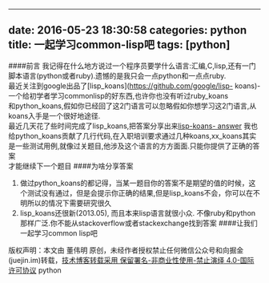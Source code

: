 
---
date: 2016-05-23 18:30:58
categories: python
title: 一起学习common-lisp吧
tags: [python]
---
####前言
我记得在什么地方说过一个程序员要学什么语言:汇编,C,lisp,还有一门脚本语言(python或者ruby).遗憾的是我只会一点python和一点点ruby.  
最近关注到google出品了[lisp_koans](https://github.com/google/lisp-
koans)-一个给初学者学习commonlisp的好东西,也许你也没有听过ruby_koans  
和python_koans,假如你已经回了这2门语言可以忽略假如你想学习这2门语言,从koans入手是一个很好地途径.  
最近几天花了些时间完成了lisp_koans,把答案分享出来[lisp-koans-
answer](https://github.com/dongweiming/lisp-koans-answer)
我也给python_koans贡献了几行代码,在入职培训要求通过几种koans,xx_koans其实是一些测试用例,就像过关题目,他涉及这个语言的方方面面.只能你提供了正确的答案  
才能继续下一个题目
####为啥分享答案
  1. 做过python_koans的都记得，当某一题目你的答案不是期望的值的时候，这个测试没有通过，但是会提示你正确的结果,但是lisp_koans不会，你可以在不明所以的情况下需要研究很久
  2. lisp_koans还很新(2013.05), 而且本来lisp语言就很小众. 不像ruby和python那样广泛.你不能从stackoverflow或者stackexchange找到答案
####让我们一起学习common lisp吧

版权声明：本文由 董伟明 原创，未经作者授权禁止任何微信公众号和向掘金(juejin.im)转载，[技术博客转载采用 保留署名-非商业性使用-禁止演绎 4.0-国际许可协议](https://creativecommons.org/licenses/by-nc-nd/4.0/deed.zh)
python
